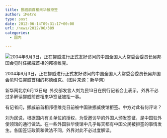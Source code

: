 ```yaml
---
title: 挪威前首相来华被拒签
author: iMetro
type: post
date: 2012-06-14T09:31:17+00:00
url: /news/2012/06/389
categories:
  - 国内

---
```

![2004年6月3日，正在挪威进行正式友好访问的中国全国人大常委会委员长吴邦国会见时任挪威首相的邦德维克。][1]

2004年6月3日，正在挪威进行正式友好访问的中国全国人大常委会委员长吴邦国会见时任挪威首相的邦德维克。（图片来源：新华网）

新华网北京6月13日电&#160; 外交部发言人刘为民13日在例行记者会上表示，外界不必过多解读挪威前首相来华签证被拒一事。

有记者问，挪威前首相邦德维克日前被中国驻挪威使馆拒签。中方对此有何评论？

刘为民说，根据国内有关单位的授权，为受邀访华的外国人颁发签证，是中国驻外使领馆的通行做法。在一些外国驻华使馆中几乎每天都有中国公民被拒签的事情发生。各国签证政策和做法不同，外界对此不必过度解读。

 [1]: http://img1.cache.netease.com/cnews/2012/6/14/20120614100904f236b.jpg
